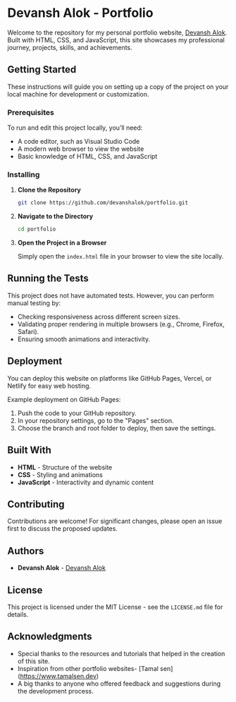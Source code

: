 # Devansh Alok - Portfolio

Welcome to the repository for my personal portfolio website, [Devansh Alok](https://www.devanshalok.wiki). Built with HTML, CSS, and JavaScript, this site showcases my professional journey, projects, skills, and achievements.

## Getting Started

These instructions will guide you on setting up a copy of the project on your local machine for development or customization.

### Prerequisites

To run and edit this project locally, you’ll need:

- A code editor, such as Visual Studio Code
- A modern web browser to view the website
- Basic knowledge of HTML, CSS, and JavaScript

### Installing

1. **Clone the Repository**

   ```bash
   git clone https://github.com/devanshalok/portfolio.git
   ```

2. **Navigate to the Directory**

   ```bash
   cd portfolio
   ```

3. **Open the Project in a Browser**

   Simply open the `index.html` file in your browser to view the site locally.

## Running the Tests

This project does not have automated tests. However, you can perform manual testing by:

- Checking responsiveness across different screen sizes.
- Validating proper rendering in multiple browsers (e.g., Chrome, Firefox, Safari).
- Ensuring smooth animations and interactivity.

## Deployment

You can deploy this website on platforms like GitHub Pages, Vercel, or Netlify for easy web hosting.

Example deployment on GitHub Pages:

1. Push the code to your GitHub repository.
2. In your repository settings, go to the "Pages" section.
3. Choose the branch and root folder to deploy, then save the settings.

## Built With

- **HTML** - Structure of the website
- **CSS** - Styling and animations
- **JavaScript** - Interactivity and dynamic content

## Contributing

Contributions are welcome! For significant changes, please open an issue first to discuss the proposed updates.

## Authors

- **Devansh Alok** - [Devansh Alok](https://github.com/devanshalok)

## License

This project is licensed under the MIT License - see the `LICENSE.md` file for details.

## Acknowledgments

- Special thanks to the resources and tutorials that helped in the creation of this site.
- Inspiration from other portfolio websites- [Tamal sen] (https://www.tamalsen.dev)
- A big thanks to anyone who offered feedback and suggestions during the development process.
